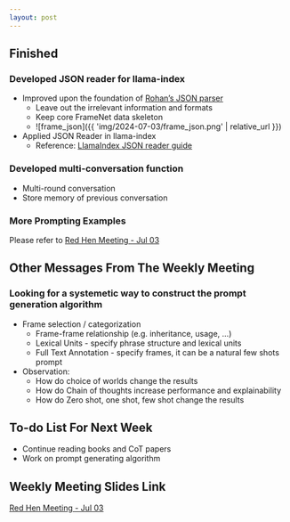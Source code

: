 ```yaml
---
layout: post
---
```


<!-- ## Difficulties

## Ideas

## Challenges

## Attempts to succeed

## Failures

## Advice -->

## Finished

### Developed JSON reader for llama-index

- Improved upon the foundation of [Rohan’s JSON parser](https://medium.com/@rohank587/spending-the-summer-24-in-gsoc-with-red-hen-lab-5c8aade49026)
    - Leave out the irrelevant information and formats
    - Keep core FrameNet data skeleton
    - ![frame_json]({{ 'img/2024-07-03/frame_json.png' | relative_url }})
- Applied JSON Reader in llama-index
    - Reference: [LlamaIndex JSON reader guide](https://www.restack.io/docs/llamaindex-knowledge-llamaindex-json-reader-guide)

### Developed multi-conversation function

- Multi-round conversation
- Store memory of previous conversation

### More Prompting Examples

Please refer to [Red Hen Meeting - Jul 03](https://docs.google.com/presentation/d/1HZrqx0fb38dN9N8gD_e2iQksTPtxeM2Y8JaA2PUCUAs/edit)

## Other Messages From The Weekly Meeting

### Looking for a systemetic way to construct the prompt generation algorithm

- Frame selection / categorization
    - Frame-frame relationship (e.g. inheritance, usage, ...)
    - Lexical Units - specify phrase structure and lexical units
    - Full Text Annotation - specify frames, it can be a natural few shots prompt 
- Observation: 
    - How do choice of worlds change the results 
    - How do Chain of thoughts increase performance and explainability 
    - How do Zero shot, one shot, few shot change the results

## To-do List For Next Week

- Continue reading books and CoT papers
- Work on prompt generating algorithm

## Weekly Meeting Slides Link

[Red Hen Meeting - Jul 03](https://docs.google.com/presentation/d/1HZrqx0fb38dN9N8gD_e2iQksTPtxeM2Y8JaA2PUCUAs/edit)
